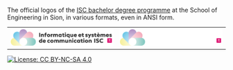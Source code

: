 The official logos of the [ISC bachelor degree programme](https://isc.hevs.ch) at the School of Engineering in Sion, in various formats, even in ANSI form. 

<table>
    <tr>
        <td><img src="black/ISC Logo inline black v3 - large.webp" alt="ISC Logo Inline White" width="300"/></td>
        <td><img src="white/ISC Logo inline white v3 - large.webp" alt="ISC Logo Inline Black" width="300"/></td>
    </tr>
</table>


[![License: CC BY-NC-SA 4.0](https://licensebuttons.net/l/by-nc-sa/4.0/88x31.png)](https://creativecommons.org/licenses/by-nc-sa/4.0/)
